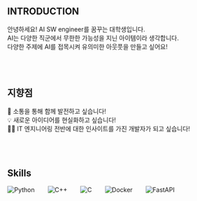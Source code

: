 ## INTRODUCTION
안녕하세요! AI SW engineer를 꿈꾸는 대학생입니다.<br />
AI는 다양한 직군에서 무한한 가능성을 지닌 아이템이라 생각합니다.<br />
다양한 주제에 AI를 접목시켜 유의미한 아웃풋을 만들고 싶어요!<br />
<br />
<br />
<br />
## 지향점
👥 소통을 통해 함께 발전하고 싶습니다!<br />
💡 새로운 아이디어를 현실화하고 싶습니다!<br />
👩‍💻 IT 엔지니어링 전반에 대한 인사이트를 가진 개발자가 되고 싶습니다!<br />
<br />
<br />
<br />

## Skills
<div style="display:flex;gap:30px;flex-wrap:wrap;">
  <img alt="Python" src="https://img.shields.io/badge/Python-3776AB.svg?&style=for-the-badge&logo=Python&logoColor=white"/>
  <img alt="C++" src="https://img.shields.io/badge/C++-00599C.svg?&style=for-the-badge&logo=C%2B%2B&logoColor=white"/>
  <img alt="C" src="https://img.shields.io/badge/C-A8B9CC.svg?&style=for-the-badge&logo=C&logoColor=white"/>
  <img alt="Docker" src="https://img.shields.io/badge/Docker-2496ED.svg?&style=for-the-badge&logo=Docker&logoColor=white"/>
  <img alt="FastAPI" src="https://img.shields.io/badge/FastAPI-009688.svg?&style=for-the-badge&logo=FastAPI&logoColor=white"/>
<br />
<br />
<br />

